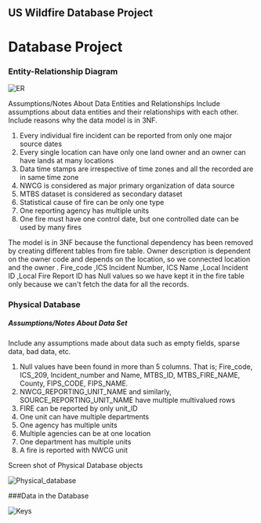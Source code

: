 ## US Wildfire Database Project

# Database Project


### Entity-Relationship Diagram
![ER](https://user-images.githubusercontent.com/8807772/109067169-c28a5000-76b3-11eb-9b66-b488ae7b1c4e.png)

Assumptions/Notes About Data Entities and Relationships
Include assumptions about data entities and their relationships with each other.
Include reasons why the data model is in 3NF.
1)	Every individual fire incident can be reported from only one major source dates
2)	Every single location can have only one land owner and an owner can have lands at many locations
3)	Data time stamps are irrespective of time zones and all the recorded are in same time zone
4)	NWCG is considered as major primary organization of data source
5)	MTBS dataset is considered as secondary dataset
6)	Statistical cause of fire can be only one type
7)	One reporting agency has multiple units 
8)	One fire must have one control date, but one controlled date can be used by many fires

The model is in 3NF because the functional dependency has been removed by creating different tables from fire table. Owner description is dependent on the owner code and depends on the location, so we connected location and the owner . Fire_code ,ICS Incident Number, ICS Name ,Local Incident ID ,Local Fire Report ID has Null values so we have kept it in the fire table only because we can't fetch the data for all the records.


### Physical Database
##### Assumptions/Notes About Data Set
Include any assumptions made about data such as empty fields, sparse data, bad data, etc.
1)	Null values have been found in more than 5 columns. That is; Fire_code, ICS_209, Incident_number and Name, MTBS_ID, MTBS_FIRE_NAME, County, FIPS_CODE, FIPS_NAME.
2) NWCG_REPORTING_UNIT_NAME and similarly, SOURCE_REPORTING_UNIT_NAME have multiple multivalued rows
3)	FIRE can be reported by only unit_ID
4)	One unit can have multiple departments
5)	One agency has multiple units
6)	Multiple agencies can be at one location
7)	One department has multiple units
8)	A fire is reported with NWCG unit



Screen shot of Physical Database objects

![Physical_database](https://user-images.githubusercontent.com/8807772/109067567-4cd2b400-76b4-11eb-86ec-74e1213c650b.jpg)

###Data in the Database

![Keys](https://user-images.githubusercontent.com/8807772/109067968-dc786280-76b4-11eb-88f1-ff5632fd2882.PNG)


